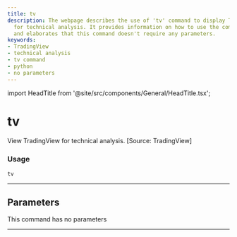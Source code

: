 ```yaml
---
title: tv
description: The webpage describes the use of 'tv' command to display TradingView
  for technical analysis. It provides information on how to use the command in python,
  and elaborates that this command doesn't require any parameters.
keywords:
- TradingView
- technical analysis
- tv command
- python
- no parameters
---
```


import HeadTitle from '@site/src/components/General/HeadTitle.tsx';

<HeadTitle title="tv - Ta - Stocks - Reference | OpenBB Terminal Docs" />

# tv

View TradingView for technical analysis. [Source: TradingView]

### Usage

```python
tv
```

---

## Parameters

This command has no parameters


---
